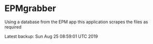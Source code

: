 # EPMgrabber
Using a database from the EPM app this application scrapes the files as required


Latest backup: Sun Aug 25 08:59:01 UTC 2019
